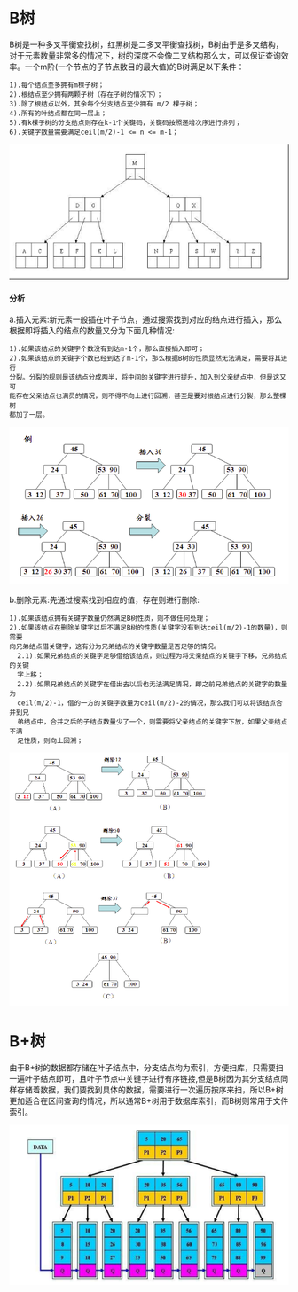 # B树


B树是一种多叉平衡查找树，红黑树是二多叉平衡查找树，B树由于是多叉结构，对于元素数量非常多的情况下，树的深度不会像二叉结构那么大，可以保证查询效率。一个m阶(一个节点的子节点数目的最大值)的B树满足以下条件：

```
1).每个结点至多拥有m棵子树；
2).根结点至少拥有两颗子树（存在子树的情况下）；
3).除了根结点以外，其余每个分支结点至少拥有 m/2 棵子树；
4).所有的叶结点都在同一层上；
5).有k棵子树的分支结点则存在k-1个关键码，关键码按照递增次序进行排列；
6).关键字数量需要满足ceil(m/2)-1 <= n <= m-1；
```

![](../img/25.jpg)

#### 分析

a.插入元素:新元素一般插在叶子节点，通过搜索找到对应的结点进行插入，那么根据即将插入的结点的数量又分为下面几种情况:

```
1).如果该结点的关键字个数没有到达m-1个，那么直接插入即可；
2).如果该结点的关键字个数已经到达了m-1个，那么根据B树的性质显然无法满足，需要将其进行
分裂。分裂的规则是该结点分成两半，将中间的关键字进行提升，加入到父亲结点中，但是这又可
能存在父亲结点也满员的情况，则不得不向上进行回溯，甚至是要对根结点进行分裂，那么整棵树
都加了一层。
```

![](../img/26.png)

b.删除元素:先通过搜索找到相应的值，存在则进行删除:

```
1).如果该结点拥有关键字数量仍然满足B树性质，则不做任何处理；
2).如果该结点在删除关键字以后不满足B树的性质(关键字没有到达ceil(m/2)-1的数量)，则需要
向兄弟结点借关键字，这有分为兄弟结点的关键字数量是否足够的情况。
  2.1).如果兄弟结点的关键字足够借给该结点，则过程为将父亲结点的关键字下移，兄弟结点的关键
  字上移；
  2.2).如果兄弟结点的关键字在借出去以后也无法满足情况，即之前兄弟结点的关键字的数量为
  ceil(m/2)-1，借的一方的关键字数量为ceil(m/2)-2的情况，那么我们可以将该结点合并到兄
  弟结点中，合并之后的子结点数量少了一个，则需要将父亲结点的关键字下放，如果父亲结点不满
  足性质，则向上回溯；
```

![](../img/27.png)


# B+树


由于B+树的数据都存储在叶子结点中，分支结点均为索引，方便扫库，只需要扫一遍叶子结点即可，且叶子节点中关键字进行有序链接,但是B树因为其分支结点同样存储着数据，我们要找到具体的数据，需要进行一次遍历按序来扫，所以B+树更加适合在区间查询的情况，所以通常B+树用于数据库索引，而B树则常用于文件索引。

![](../img/28.png)
